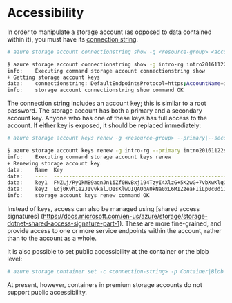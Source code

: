 Accessibility
=============

In order to manipulate a storage account (as opposed to data
contained within it), you must have its [connection string](https://docs.microsoft.com/en-us/azure/storage/storage-configure-connection-string).

```bash
# azure storage account connectionstring show -g <resource-group> <account-name>

$ azure storage account connectionstring show -g intro-rg intro20161122strg
info:    Executing command storage account connectionstring show
+ Getting storage account keys                                                 
data:    connectionstring: DefaultEndpointsProtocol=https;AccountName=intro20161122strg;AccountKey=7l1tnfBNXsSv9jmdAsdvC1x0PMz9/jQNaAiyDTUuT94unQcdB/lOeksNYwDTOj9iKWErYA4WISbh0gV74qPu9w==
info:    storage account connectionstring show command OK
```

The connection string includes an account key; this is similar to a root
password.  The storage account has both a primary and a secondary account
key.  Anyone who has one of these keys has full access to the account.  If
either key is exposed, it should be replaced immediately:

```bash
# azure storage account keys renew -g <resource-group> --primary|--secondary <account-name>

$ azure storage account keys renew -g intro-rg --primary intro20161122strg
info:    Executing command storage account keys renew
+ Renewing storage account key                                                 
data:    Name  Key                                                                                       Permissions
data:    ----  ----------------------------------------------------------------------------------------  -----------
data:    key1  FNZLj/RyQkMB9aqnJn1iZf0HvBxj194TzyI4XlzG+5K2wG+7vbXwKlqGKQpB+vdXjTF72HFJ6yGR5E/6Xww2Ew==  Full       
data:    key2  Ecj0Kvh1e2JIvvkalJD1sKlwOIQAObA0kNa0xL6MIZzeaFIiLp0c0di1sNCcqYS4U8y6ybF+8QJpF52Ly2hhtQ==  Full       
info:    storage account keys renew command OK
```

Instead of keys, access can also be managed using [shared access signatures]
(https://docs.microsoft.com/en-us/azure/storage/storage-dotnet-shared-access-signature-part-1).
These are more fine-grained, and provide access to one or more service
endpoints within the account, rather than to the account as a whole.

It is also possible to set public accessibility at the container or the blob
level:

```bash
# azure storage container set -c <connection-string> -p Container|Blob <container-name>
```

At present, however, containers in premium storage accounts do not support public accessibility.  
